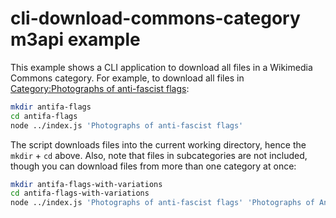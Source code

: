 # cli-download-commons-category m3api example

This example shows a CLI application to download all files in a Wikimedia Commons category.
For example, to download all files in [Category:Photographs of anti-fascist flags][]:

```sh
mkdir antifa-flags
cd antifa-flags
node ../index.js 'Photographs of anti-fascist flags'
```

The script downloads files into the current working directory,
hence the `mkdir` + `cd` above.
Also, note that files in subcategories are not included,
though you can download files from more than one category at once:

```sh
mkdir antifa-flags-with-variations
cd antifa-flags-with-variations
node ../index.js 'Photographs of anti-fascist flags' 'Photographs of Antifaschistische Aktion flag variations'
```

[Category:Photographs of anti-fascist flags]: https://commons.wikimedia.org/wiki/Category:Photographs_of_anti-fascist_flags

